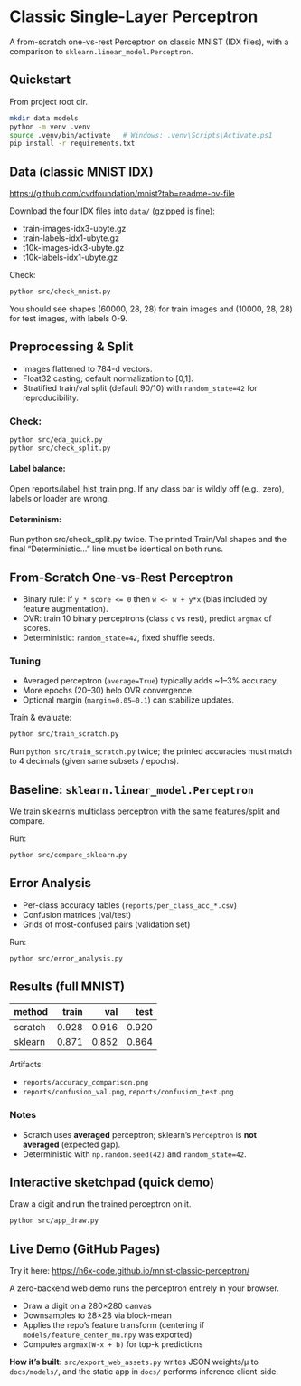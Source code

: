 # Classic Single-Layer Perceptron

A from-scratch one-vs-rest Perceptron on classic MNIST (IDX files), with a comparison to `sklearn.linear_model.Perceptron`.

## Quickstart
From project root dir.
```bash
mkdir data models
python -m venv .venv
source .venv/bin/activate   # Windows: .venv\Scripts\Activate.ps1
pip install -r requirements.txt
```

## Data (classic MNIST IDX)
https://github.com/cvdfoundation/mnist?tab=readme-ov-file

Download the four IDX files into `data/` (gzipped is fine):
- train-images-idx3-ubyte.gz
- train-labels-idx1-ubyte.gz
- t10k-images-idx3-ubyte.gz
- t10k-labels-idx1-ubyte.gz

Check:
```bash
python src/check_mnist.py
```
You should see shapes (60000, 28, 28) for train images and (10000, 28, 28) for test images, with labels 0-9.

## Preprocessing & Split
- Images flattened to 784-d vectors.
- Float32 casting; default normalization to [0,1].
- Stratified train/val split (default 90/10) with `random_state=42` for reproducibility.

### Check:
```bash
python src/eda_quick.py
python src/check_split.py
```
#### Label balance:
Open reports/label_hist_train.png. If any class bar is wildly off (e.g., zero), labels or loader are wrong.

#### Determinism:
Run python src/check_split.py twice. The printed Train/Val shapes and the final “Deterministic…” line must be identical on both runs.

## From-Scratch One-vs-Rest Perceptron
- Binary rule: if `y * score <= 0` then `w <- w + y*x` (bias included by feature augmentation).
- OVR: train 10 binary perceptrons (class `c` vs rest), predict `argmax` of scores.
- Deterministic: `random_state=42`, fixed shuffle seeds.

### Tuning
- Averaged perceptron (`average=True`) typically adds ~1–3% accuracy.
- More epochs (20–30) help OVR convergence.
- Optional margin (`margin=0.05–0.1`) can stabilize updates.

Train & evaluate:
```bash
python src/train_scratch.py
```
Run `python src/train_scratch.py` twice; the printed accuracies must match to 4 decimals (given same subsets / epochs).

## Baseline: `sklearn.linear_model.Perceptron`
We train sklearn’s multiclass perceptron with the same features/split and compare.

Run:
```bash
python src/compare_sklearn.py
```

## Error Analysis
- Per-class accuracy tables (`reports/per_class_acc_*.csv`)
- Confusion matrices (val/test)
- Grids of most-confused pairs (validation set)

Run:
```bash
python src/error_analysis.py
```

## Results (full MNIST)
| method  | train | val   | test  |
|---------|------:|------:|------:|
| scratch | 0.928 | 0.916 | 0.920 |
| sklearn | 0.871 | 0.852 | 0.864 |

Artifacts:
- `reports/accuracy_comparison.png`
- `reports/confusion_val.png`, `reports/confusion_test.png`

### Notes
- Scratch uses **averaged** perceptron; sklearn’s `Perceptron` is **not averaged** (expected gap).
- Deterministic with `np.random.seed(42)` and `random_state=42`.

## Interactive sketchpad (quick demo)
Draw a digit and run the trained perceptron on it.

```bash
python src/app_draw.py
```

## Live Demo (GitHub Pages)
Try it here: https://h6x-code.github.io/mnist-classic-perceptron/

A zero-backend web demo runs the perceptron entirely in your browser.

- Draw a digit on a 280×280 canvas
- Downsamples to 28×28 via block-mean
- Applies the repo’s feature transform (centering if `models/feature_center_mu.npy` was exported)
- Computes `argmax(W·x + b)` for top-k predictions

**How it’s built:** `src/export_web_assets.py` writes JSON weights/μ to `docs/models/`, and the static app in `docs/` performs inference client-side.
